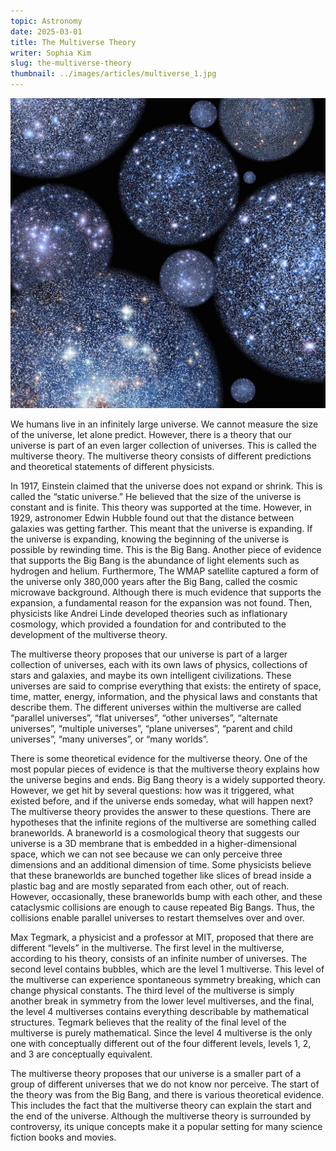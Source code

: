 ```yaml
---
topic: Astronomy
date: 2025-03-01
title: The Multiverse Theory
writer: Sophia Kim
slug: the-multiverse-theory
thumbnail: ../images/articles/multiverse_1.jpg
---
```

![](../images/articles/multiverse_1.jpg)

We humans live in an infinitely large universe. We cannot measure the size of the universe, let alone predict. However, there is a theory that our universe is part of an even larger collection of universes. This is called the multiverse theory. The multiverse theory consists of different predictions and theoretical statements of different physicists. 

In 1917, Einstein claimed that the universe does not expand or shrink. This is called the “static universe.” He believed that the size of the universe is constant and is finite. This theory was supported at the time. However, in 1929, astronomer Edwin Hubble found out that the distance between galaxies was getting farther. This meant that the universe is expanding. If the universe is expanding, knowing the beginning of the universe is possible by rewinding time. This is the Big Bang. Another piece of evidence that supports the Big Bang is the abundance of light elements such as hydrogen and helium. Furthermore, The WMAP satellite captured a form of the universe only 380,000 years after the Big Bang, called the cosmic microwave background. Although there is much evidence that supports the expansion, a fundamental reason for the expansion was not found. Then, physicists like Andrei Linde developed theories such as inflationary cosmology, which provided a foundation for and contributed to the development of the multiverse theory.

The multiverse theory proposes that our universe is part of a larger collection of universes, each with its own laws of physics, collections of stars and galaxies, and maybe its own intelligent civilizations. These universes are said to comprise everything that exists: the entirety of space, time, matter, energy, information, and the physical laws and constants that describe them. The different universes within the multiverse are called “parallel universes”, “flat universes”, “other universes”, “alternate universes”, “multiple universes”, “plane universes”, “parent and child universes”, “many universes”, or “many worlds”. 

There is some theoretical evidence for the multiverse theory. One of the most popular pieces of evidence is that the multiverse theory explains how the universe begins and ends. Big Bang theory is a widely supported theory. However, we get hit by several questions: how was it triggered, what existed before, and if the universe ends someday, what will happen next? The multiverse theory provides the answer to these questions. There are hypotheses that the infinite regions of the multiverse are something called braneworlds. A braneworld is a cosmological theory that suggests our universe is a 3D membrane that is embedded in a higher-dimensional space, which we can not see because we can only perceive three dimensions and an additional dimension of time. Some physicists believe that these braneworlds are bunched together like slices of bread inside a plastic bag and are mostly separated from each other, out of reach. However, occasionally, these braneworlds bump with each other, and these cataclysmic collisions are enough to cause repeated Big Bangs. Thus, the collisions enable parallel universes to restart themselves over and over. 

Max Tegmark, a physicist and a professor at MIT, proposed that there are different “levels” in the multiverse. The first level in the multiverse, according to his theory, consists of an infinite number of universes. The second level contains bubbles, which are the level 1 multiverse. This level of the multiverse can experience spontaneous symmetry breaking, which can change physical constants. The third level of the multiverse is simply another break in symmetry from the lower level multiverses, and the final, the level 4 multiverses contains everything describable by mathematical structures. Tegmark believes that the reality of the final level of the multiverse is purely mathematical. Since the level 4 multiverse is the only one with conceptually different out of the four different levels, levels 1, 2, and 3 are conceptually equivalent.

The multiverse theory proposes that our universe is a smaller part of a group of different universes that we do not know nor perceive. The start of the theory was from the Big Bang, and there is various theoretical evidence. This includes the fact that the multiverse theory can explain the start and the end of the universe. Although the multiverse theory is surrounded by controversy, its unique concepts make it a popular setting for many science fiction books and movies.